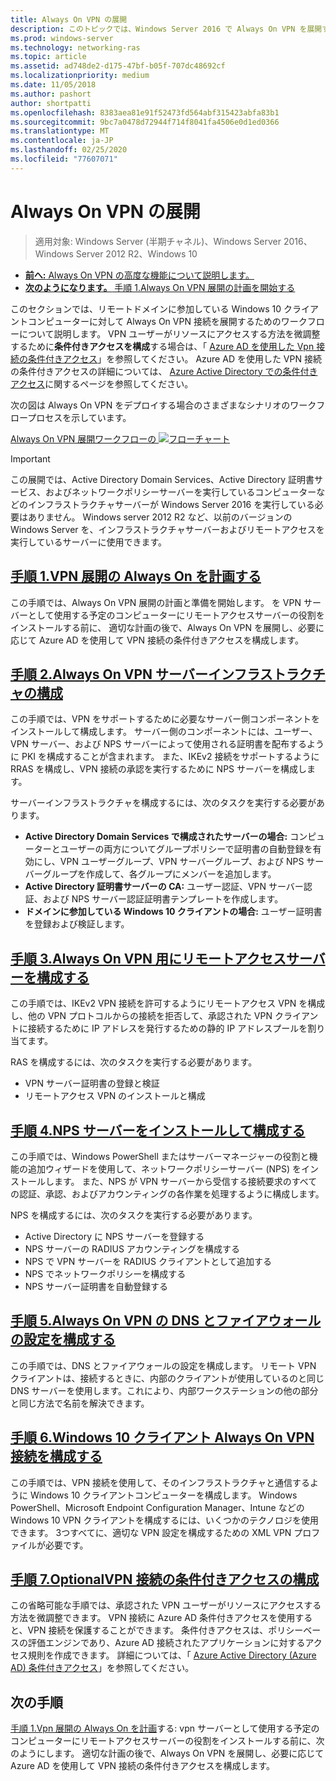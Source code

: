```yaml
---
title: Always On VPN の展開
description: このトピックでは、Windows Server 2016 で Always On VPN を展開するための詳細な手順について説明します。
ms.prod: windows-server
ms.technology: networking-ras
ms.topic: article
ms.assetid: ad748de2-d175-47bf-b05f-707dc48692cf
ms.localizationpriority: medium
ms.date: 11/05/2018
ms.author: pashort
author: shortpatti
ms.openlocfilehash: 8383aea81e91f52473fd564abf315423abfa83b1
ms.sourcegitcommit: 9bc7a0478d72944f714f8041fa4506e0d1ed0366
ms.translationtype: MT
ms.contentlocale: ja-JP
ms.lasthandoff: 02/25/2020
ms.locfileid: "77607071"
---
```

# <a name="deploy-always-on-vpn"></a>Always On VPN の展開

>適用対象: Windows Server (半期チャネル)、Windows Server 2016、Windows Server 2012 R2、Windows 10

- [**前へ:** Always On VPN の高度な機能について説明します。](always-on-vpn-adv-options.md)
- [**次のようになります。** 手順 1.Always On VPN 展開の計画を開始する](always-on-vpn-deploy-planning.md)

このセクションでは、リモートドメインに参加している Windows 10 クライアントコンピューターに対して Always On VPN 接続を展開するためのワークフローについて説明します。 VPN ユーザーがリソースにアクセスする方法を微調整するために**条件付きアクセスを構成**する場合は、「 [Azure AD を使用した Vpn 接続の条件付きアクセス](../../ad-ca-vpn-connectivity-windows10.md)」を参照してください。 Azure AD を使用した VPN 接続の条件付きアクセスの詳細については、 [Azure Active Directory での条件付きアクセス](https://docs.microsoft.com/azure/active-directory/active-directory-conditional-access-azure-portal)に関するページを参照してください。 

次の図は Always On VPN をデプロイする場合のさまざまなシナリオのワークフロープロセスを示しています。

[Always On VPN 展開ワークフローの ![フローチャート](../../../../media/Always-On-Vpn/always-on-vpn-deployment-workflow-sm.png)](../../../../media/Always-On-Vpn/always-on-vpn-deployment-workflow.png)

> [!IMPORTANT]
> この展開では、Active Directory Domain Services、Active Directory 証明書サービス、およびネットワークポリシーサーバーを実行しているコンピューターなどのインフラストラクチャサーバーが Windows Server 2016 を実行している必要はありません。 Windows server 2012 R2 など、以前のバージョンの Windows Server を、インフラストラクチャサーバーおよびリモートアクセスを実行しているサーバーに使用できます。

## <a name="step-1-plan-the-always-on-vpn-deployment"></a>[手順 1.VPN 展開の Always On を計画する](always-on-vpn-deploy-planning.md)

この手順では、Always On VPN 展開の計画と準備を開始します。 を VPN サーバーとして使用する予定のコンピューターにリモートアクセスサーバーの役割をインストールする前に、 適切な計画の後で、Always On VPN を展開し、必要に応じて Azure AD を使用して VPN 接続の条件付きアクセスを構成します。

## <a name="step-2-configure-the-always-on-vpn-server-infrastructure"></a>[手順 2.Always On VPN サーバーインフラストラクチャの構成](vpn-deploy-server-infrastructure.md)

この手順では、VPN をサポートするために必要なサーバー側コンポーネントをインストールして構成します。 サーバー側のコンポーネントには、ユーザー、VPN サーバー、および NPS サーバーによって使用される証明書を配布するように PKI を構成することが含まれます。  また、IKEv2 接続をサポートするように RRAS を構成し、VPN 接続の承認を実行するために NPS サーバーを構成します。

サーバーインフラストラクチャを構成するには、次のタスクを実行する必要があります。

- **Active Directory Domain Services で構成されたサーバーの場合:** コンピューターとユーザーの両方についてグループポリシーで証明書の自動登録を有効にし、VPN ユーザーグループ、VPN サーバーグループ、および NPS サーバーグループを作成して、各グループにメンバーを追加します。
- **Active Directory 証明書サーバーの CA:** ユーザー認証、VPN サーバー認証、および NPS サーバー認証証明書テンプレートを作成します。
- **ドメインに参加している Windows 10 クライアントの場合:** ユーザー証明書を登録および検証します。

## <a name="step-3-configure-the-remote-access-server-for-always-on-vpn"></a>[手順 3.Always On VPN 用にリモートアクセスサーバーを構成する](vpn-deploy-ras.md)

この手順では、IKEv2 VPN 接続を許可するようにリモートアクセス VPN を構成し、他の VPN プロトコルからの接続を拒否して、承認された VPN クライアントに接続するために IP アドレスを発行するための静的 IP アドレスプールを割り当てます。

RAS を構成するには、次のタスクを実行する必要があります。

- VPN サーバー証明書の登録と検証
- リモートアクセス VPN のインストールと構成

## <a name="step-4-install-and-configure-the-nps-server"></a>[手順 4.NPS サーバーをインストールして構成する](vpn-deploy-nps.md)

この手順では、Windows PowerShell またはサーバーマネージャーの役割と機能の追加ウィザードを使用して、ネットワークポリシーサーバー (NPS) をインストールします。 また、NPS が VPN サーバーから受信する接続要求のすべての認証、承認、およびアカウンティングの各作業を処理するように構成します。

NPS を構成するには、次のタスクを実行する必要があります。

- Active Directory に NPS サーバーを登録する
- NPS サーバーの RADIUS アカウンティングを構成する
- NPS で VPN サーバーを RADIUS クライアントとして追加する
- NPS でネットワークポリシーを構成する
- NPS サーバー証明書を自動登録する

## <a name="step-5-configure-dns-and-firewall-settings-for-always-on-vpn"></a>[手順 5.Always On VPN の DNS とファイアウォールの設定を構成する](vpn-deploy-dns-firewall.md)

この手順では、DNS とファイアウォールの設定を構成します。 リモート VPN クライアントは、接続するときに、内部のクライアントが使用しているのと同じ DNS サーバーを使用します。これにより、内部ワークステーションの他の部分と同じ方法で名前を解決できます。 

## <a name="step-6-configure-windows-10-client-always-on-vpn-connections"></a>[手順 6.Windows 10 クライアント Always On VPN 接続を構成する](vpn-deploy-client-vpn-connections.md)

この手順では、VPN 接続を使用して、そのインフラストラクチャと通信するように Windows 10 クライアントコンピューターを構成します。 Windows PowerShell、Microsoft Endpoint Configuration Manager、Intune などの Windows 10 VPN クライアントを構成するには、いくつかのテクノロジを使用できます。 3つすべてに、適切な VPN 設定を構成するための XML VPN プロファイルが必要です。

## <a name="step-7-optional-configure-conditional-access-for-vpn-connectivity"></a>[手順 7.OptionalVPN 接続の条件付きアクセスの構成](../../ad-ca-vpn-connectivity-windows10.md)

この省略可能な手順では、承認された VPN ユーザーがリソースにアクセスする方法を微調整できます。 VPN 接続に Azure AD 条件付きアクセスを使用すると、VPN 接続を保護することができます。 条件付きアクセスは、ポリシーベースの評価エンジンであり、Azure AD 接続されたアプリケーションに対するアクセス規則を作成できます。 詳細については、「 [Azure Active Directory (Azure AD) 条件付きアクセス](https://docs.microsoft.com/azure/active-directory/active-directory-conditional-access-azure-portal)」を参照してください。

## <a name="next-step"></a>次の手順

[手順 1.Vpn 展開の Always On を計画](always-on-vpn-deploy-planning.md)する: vpn サーバーとして使用する予定のコンピューターにリモートアクセスサーバーの役割をインストールする前に、次のようにします。 適切な計画の後で、Always On VPN を展開し、必要に応じて Azure AD を使用して VPN 接続の条件付きアクセスを構成します。  
